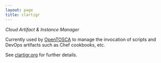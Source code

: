 ```yaml
---
layout: page
title: clartigr
---
```


*Cloud Artifact & Instance Manager*

Currently used by [OpenTOSCA](http://opentosca.org) to manage the invocation of scripts and DevOps artifacts such as Chef cookbooks, etc.

See [clartigr.org](http://clartigr.org) for further details.
